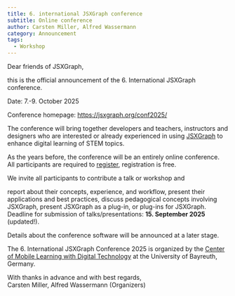 ```yaml
---
title: 6. international JSXGraph conference
subtitle: Online conference
author: Carsten Miller, Alfred Wassermann
category: Announcement
tags:
  - Workshop
---
```


Dear friends of JSXGraph,

this is the official announcement of the 6. International JSXGraph conference.

Date: 7.-9. October 2025

Conference homepage: https://jsxgraph.org/conf2025/

The conference will bring together developers and teachers, instructors and designers who are interested or already experienced in
using [JSXGraph](https://jsxgraph.org) to enhance digital learning of STEM topics.

As the years before, the conference will be an entirely online conference. All participants are required
to [register](https://jsxgraph.org/conf2025/registration/), registration is free.

We invite all participants to contribute a talk or workshop and

report about their concepts, experience, and workflow,
present their applications and best practices,
discuss pedagogical concepts involving JSXGraph,
present JSXGraph as a plug-in, or plug-ins for JSXGraph.
Deadline for submission of talks/presentations: **15. September 2025** (updated!).

Details about the conference software will be announced at a later stage.

The 6. International JSXGraph Conference 2025 is organized by
the [Center of Mobile Learning with Digital Technology](https://mobile-learning.uni-bayreuth.de/) at the University of Bayreuth, Germany.

With thanks in advance and with best regards,  
Carsten Miller, Alfred Wassermann (Organizers)